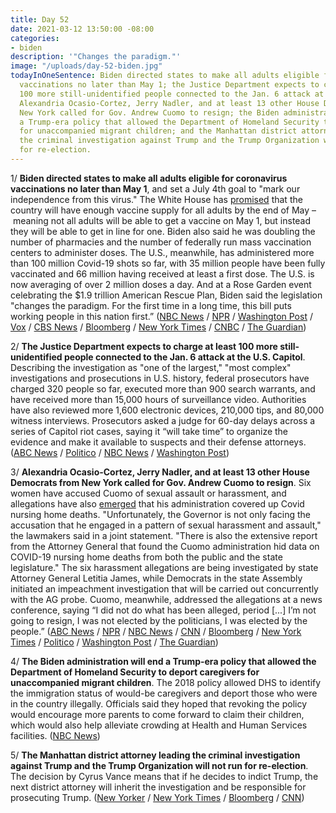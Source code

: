 ```yaml
---
title: Day 52
date: 2021-03-12 13:50:00 -08:00
categories:
- biden
description: '"Changes the paradigm."'
image: "/uploads/day-52-biden.jpg"
todayInOneSentence: Biden directed states to make all adults eligible for coronavirus
  vaccinations no later than May 1; the Justice Department expects to charge at least
  100 more still-unidentified people connected to the Jan. 6 attack at the U.S. Capitol;
  Alexandria Ocasio-Cortez, Jerry Nadler, and at least 13 other House Democrats from
  New York called for Gov. Andrew Cuomo to resign; the Biden administration will end
  a Trump-era policy that allowed the Department of Homeland Security to deport caregivers
  for unaccompanied migrant children; and the Manhattan district attorney leading
  the criminal investigation against Trump and the Trump Organization will not run
  for re-election.
---
```


1/ **Biden directed states to make all adults eligible for coronavirus vaccinations no later than May 1**, and set a July 4th goal to "mark our independence from this virus." The White House has [promised](https://whatthefuckjusthappenedtoday.com/2021/03/02/day-42/#1-biden-said-the-u-s-expects-to-have) that the country will have enough vaccine supply for all adults by the end of May – meaning not all adults will be able to get a vaccine on May 1, but instead they will be able to get in line for one. Biden also said he was doubling the number of pharmacies and the number of federally run mass vaccination centers to administer doses. The U.S., meanwhile, has administered more than 100 million Covid-19 shots so far, with 35 million people have been fully vaccinated and 66 million having received at least a first dose. The U.S. is now averaging of over 2 million doses a day. And at a Rose Garden event celebrating the $1.9 trillion American Rescue Plan, Biden said the legislation "changes the paradigm. For the first time in a long time, this bill puts working people in this nation first.” ([NBC News](https://www.nbcnews.com/politics/white-house/biden-use-covid-shutdown-anniversary-speech-preview-post-pandemic-future-n1260706) / [NPR](https://www.npr.org/sections/coronavirus-live-updates/2021/03/11/975420676/biden-to-address-the-nation-marking-1-year-of-coronavirus-pandemic) / [Washington Post](https://www.washingtonpost.com/politics/biden-address-vaccine/2021/03/11/2cde7132-8278-11eb-9ca6-54e187ee4939_story.html) / [Vox](https://www.vox.com/2021/3/11/22326478/biden-speech-covid-19-vaccine-may-adults) / [CBS News](https://www.cbsnews.com/news/covid-vaccine-100-million-shots-americans/) / [Bloomberg](https://www.bloomberg.com/news/articles/2021-03-12/u-s-hits-100-million-dose-mark-three-months-into-vaccine-push?sref=MIBMEEoj) / [New York Times](https://www.nytimes.com/2021/03/12/us/biden-stimulus.html) / [CNBC](https://www.cnbc.com/2021/03/11/covid-vaccine-biden-will-direct-states-to-make-all-adults-eligible-by-may-1.html) / [The Guardian](https://www.theguardian.com/world/2021/mar/11/joe-biden-covid-vaccine-us-adults-1-may))

2/ **The Justice Department expects to charge at least 100 more still-unidentified people connected to the Jan. 6 attack at the U.S. Capitol**. Describing the investigation as "one of the largest," "most complex" investigations and prosecutions in U.S. history, federal prosecutors have charged 320 people so far, executed more than 900 search warrants, and have received more than 15,000 hours of surveillance video. Authorities have also reviewed more 1,600 electronic devices, 210,000 tips, and 80,000 witness interviews. Prosecutors asked a judge for 60-day delays across a series of Capitol riot cases, saying it “will take time” to organize the evidence and make it available to suspects and their defense attorneys. ([ABC News](https://abcnews.go.com/Politics/doj-100-charged-capitol-attack-investigation/story?id=76413025) / [Politico](https://www.politico.com/news/2021/03/12/prosecutors-capitol-riot-investigation-475505) / [NBC News](https://www.nbcnews.com/politics/congress/massive-investigation-doj-seeks-more-time-prepare-capitol-riot-cases-n1260942) / [Washington Post](https://www.washingtonpost.com/national-security/oattkeepers-capitol-riots-conspiracy/2021/03/11/03c26114-8291-11eb-9ca6-54e187ee4939_story.html))

3/ **Alexandria Ocasio-Cortez, Jerry Nadler, and at least 13 other House Democrats from New York called for Gov. Andrew Cuomo to resign**. Six women have accused Cuomo of sexual assault or harassment, and allegations have also [emerged](https://whatthefuckjusthappenedtoday.com/2021/03/05/day-45/#4-new-york-gov-andrew-cuomo%E2%80%99s-senior) that his administration covered up Covid nursing home deaths. "Unfortunately, the Governor is not only facing the accusation that he engaged in a pattern of sexual harassment and assault,"  the lawmakers said in a joint statement. "There is also the extensive report from the Attorney General that found the Cuomo administration hid data on COVID-19 nursing home deaths from both the public and the state legislature." The six harassment allegations are being investigated by state Attorney General Letitia James, while Democrats in the state Assembly initiated an impeachment investigation that will be carried out concurrently with the AG probe. Cuomo, meanwhile, addressed the allegations at a news conference, saying “I did not do what has been alleged, period \[...\] I’m not going to resign, I was not elected by the politicians, I was elected by the people.”  ([ABC News](https://abcnews.go.com/Politics/aoc-nadler-ny-leaders-call-cuomo-resignation-wake/story?id=76415698) / [NPR](https://www.npr.org/2021/03/11/976064389/cuomo-aide-says-governor-groped-her-in-executive-mansion) / [NBC News](https://www.nbcnews.com/politics/politics-news/several-house-democrats-including-ocasio-cortez-jerry-nadler-call-cuomo-n1260915) / [CNN](https://www.cnn.com/2021/03/12/politics/new-york-congress-cuomo-resignation/index.html) / [Bloomberg](https://www.bloomberg.com/news/articles/2021-03-12/cuomo-defies-calls-to-resign-refutes-sex-harassment-claims?srnd=premium&sref=MIBMEEoj) / [New York Times](https://www.nytimes.com/2021/03/12/nyregion/cuomo-resign-congress.html) / [Politico](https://www.politico.com/news/2021/03/12/cuomo-ny-congress-democrats-resignations-475522) / [Washington Post](https://www.washingtonpost.com/politics/cuomo-sexual-harassment-investigations/2021/03/11/a3eb4038-80e9-11eb-ac37-4383f7709abe_story.html) / [The Guardian](https://www.theguardian.com/us-news/2021/mar/12/andrew-cuomo-resign-new-york-democrats-aoc-nadler))

4/ **The Biden administration will end a Trump-era policy that allowed the Department of Homeland Security to deport caregivers for unaccompanied migrant children**. The 2018 policy allowed DHS to identify the immigration status of would-be caregivers and deport those who were in the country illegally. Officials said they hoped that revoking the policy would encourage more parents to come forward to claim their children, which would also help alleviate crowding at Health and Human Services facilities. ([NBC News](https://www.nbcnews.com/politics/immigration/biden-admin-end-trump-policy-let-dhs-deport-caregivers-migrant-n1260920))

5/ **The Manhattan district attorney leading the criminal investigation against Trump and the Trump Organization will not run for re-election**. The decision by Cyrus Vance means that if he decides to indict Trump, the next district attorney will inherit the investigation and be responsible for prosecuting Trump. ([New Yorker](https://www.newyorker.com/magazine/2021/03/22/can-cyrus-vance-jr-nail-trump) / [New York Times](https://www.nytimes.com/2021/03/12/nyregion/cyrus-vance-district-attorney-manhattan.html) / [Bloomberg](https://www.bloomberg.com/news/articles/2021-03-12/manhattan-prosecutor-investigating-trump-won-t-seek-re-election?sref=MIBMEEoj) / [CNN](https://www.cnn.com/2021/03/12/politics/cyrus-vance-not-running/))